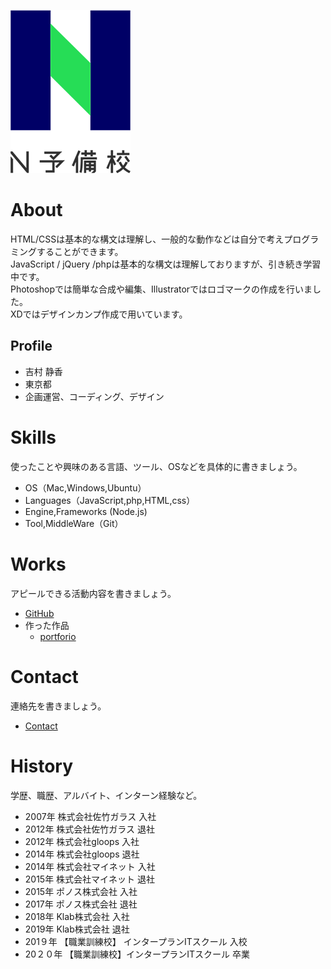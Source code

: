 ![N予備校ロゴ](nyobi_logo.png)
# About

HTML/CSSは基本的な構文は理解し、一般的な動作などは自分で考えプログラミングすることができます。  
JavaScript / jQuery /phpは基本的な構文は理解しておりますが、引き続き学習中です。  
Photoshopでは簡単な合成や編集、Illustratorではロゴマークの作成を行いました。  
XDではデザインカンプ作成で用いています。

## Profile
- 吉村 静香
- 東京都
- 企画運営、コーディング、デザイン


# Skills
使ったことや興味のある言語、ツール、OSなどを具体的に書きましょう。
- OS（Mac,Windows,Ubuntu）
- Languages（JavaScript,php,HTML,css）
- Engine,Frameworks (Node.js)
- Tool,MiddleWare（Git）

# Works
アピールできる活動内容を書きましょう。
- [GitHub](https://github.com/yoshitea)
- 作った作品
  - [portforio](https://intp.site/147/portfolio/)

# Contact
連絡先を書きましょう。
- [Contact](https://intp.site/147/portfolio/?page_id=158)

# History
学歴、職歴、アルバイト、インターン経験など。
- 2007年 株式会社佐竹ガラス 入社
- 2012年 株式会社佐竹ガラス 退社
- 2012年 株式会社gloops 入社
- 2014年 株式会社gloops 退社
- 2014年 株式会社マイネット 入社
- 2015年 株式会社マイネット 退社
- 2015年 ポノス株式会社 入社
- 2017年 ポノス株式会社 退社
- 2018年 Klab株式会社 入社
- 2019年 Klab株式会社 退社
- 201９年 【職業訓練校】 インタープランITスクール 入校
- 20２０年 【職業訓練校】インタープランITスクール  卒業

